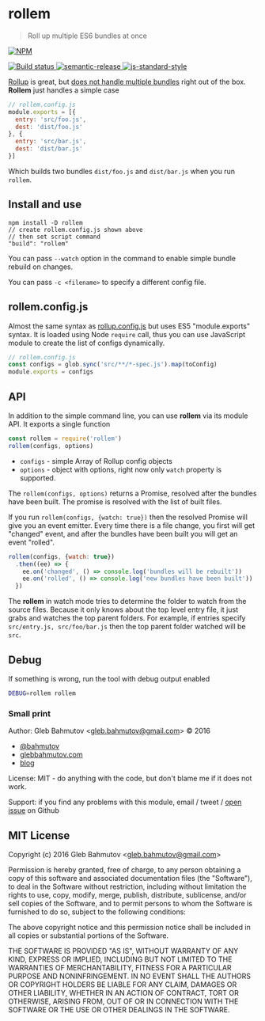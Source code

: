 # rollem

> Roll up multiple ES6 bundles at once

[![NPM][npm-icon] ][npm-url]

[![Build status][ci-image] ][ci-url]
[![semantic-release][semantic-image] ][semantic-url]
[![js-standard-style][standard-image]][standard-url]

[Rollup](http://rollupjs.org/) is great, but
[does not handle multiple bundles](https://github.com/rollup/rollup/issues/703)
right out of the box. **Rollem** just handles a simple case

```js
// rollem.config.js
module.exports = [{
  entry: 'src/foo.js',
  dest: 'dist/foo.js'
}, {
  entry: 'src/bar.js',
  dest: 'dist/bar.js'
}]
```

Which builds two bundles `dist/foo.js` and `dist/bar.js` when you run
`rollem`.

## Install and use

```text
npm install -D rollem
// create rollem.config.js shown above
// then set script command
"build": "rollem"
```

You can pass `--watch` option in the command to enable simple bundle rebuild
on changes.

You can pass `-c <filename>` to specify a different config file.

## rollem.config.js

Almost the same syntax as [rollup.config.js](http://rollupjs.org/guide/#using-config-files)
but uses ES5 "module.exports" syntax. It is loaded using Node `require` call, thus you can
use JavaScript module to create the list of configs dynamically.

```js
// rollem.config.js
const configs = glob.sync('src/**/*-spec.js').map(toConfig)
module.exports = configs
```

## API

In addition to the simple command line, you can use **rollem** via its
module API. It exports a single function

```js
const rollem = require('rollem')
rollem(configs, options)
```

* `configs` - simple Array of Rollup config objects
* `options` - object with options, right now only `watch` property is
  supported.

The `rollem(configs, options)` returns a Promise, resolved after the
bundles have been built. The promise is resolved with the list of built files.

If you run `rollem(configs, {watch: true})` then the resolved Promise will
give you an event emitter. Every time there is a file change, you first
will get "changed" event, and after the bundles have been built you will
get an event "rolled".

```js
rollem(configs, {watch: true})
  .then((ee) => {
    ee.on('changed', () => console.log('bundles will be rebuilt'))
    ee.on('rolled', () => console.log('new bundles have been built'))
  })
```

The **rollem** in watch mode tries to determine the folder to watch from the source files.
Because it only knows about the top level entry file, it just grabs and watches
the top parent folders. For example, if entries specify `src/entry.js, src/foo/bar.js` then
the top parent folder watched will be `src`.

## Debug

If something is wrong, run the tool with debug output enabled

```sh
DEBUG=rollem rollem
```

### Small print

Author: Gleb Bahmutov &lt;gleb.bahmutov@gmail.com&gt; &copy; 2016


* [@bahmutov](https://twitter.com/bahmutov)
* [glebbahmutov.com](http://glebbahmutov.com)
* [blog](http://glebbahmutov.com/blog)


License: MIT - do anything with the code, but don't blame me if it does not work.

Support: if you find any problems with this module, email / tweet /
[open issue](https://github.com/bahmutov/rollem/issues) on Github

## MIT License

Copyright (c) 2016 Gleb Bahmutov &lt;gleb.bahmutov@gmail.com&gt;

Permission is hereby granted, free of charge, to any person
obtaining a copy of this software and associated documentation
files (the "Software"), to deal in the Software without
restriction, including without limitation the rights to use,
copy, modify, merge, publish, distribute, sublicense, and/or sell
copies of the Software, and to permit persons to whom the
Software is furnished to do so, subject to the following
conditions:

The above copyright notice and this permission notice shall be
included in all copies or substantial portions of the Software.

THE SOFTWARE IS PROVIDED "AS IS", WITHOUT WARRANTY OF ANY KIND,
EXPRESS OR IMPLIED, INCLUDING BUT NOT LIMITED TO THE WARRANTIES
OF MERCHANTABILITY, FITNESS FOR A PARTICULAR PURPOSE AND
NONINFRINGEMENT. IN NO EVENT SHALL THE AUTHORS OR COPYRIGHT
HOLDERS BE LIABLE FOR ANY CLAIM, DAMAGES OR OTHER LIABILITY,
WHETHER IN AN ACTION OF CONTRACT, TORT OR OTHERWISE, ARISING
FROM, OUT OF OR IN CONNECTION WITH THE SOFTWARE OR THE USE OR
OTHER DEALINGS IN THE SOFTWARE.

[npm-icon]: https://nodei.co/npm/rollem.png?downloads=true
[npm-url]: https://npmjs.org/package/rollem
[ci-image]: https://travis-ci.org/bahmutov/rollem.png?branch=master
[ci-url]: https://travis-ci.org/bahmutov/rollem
[semantic-image]: https://img.shields.io/badge/%20%20%F0%9F%93%A6%F0%9F%9A%80-semantic--release-e10079.svg
[semantic-url]: https://github.com/semantic-release/semantic-release
[standard-image]: https://img.shields.io/badge/code%20style-standard-brightgreen.svg
[standard-url]: http://standardjs.com/
